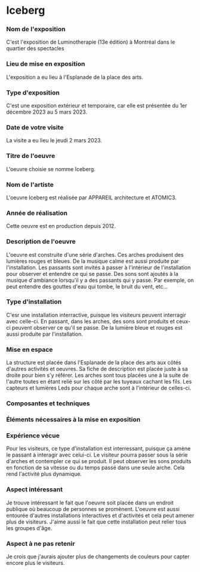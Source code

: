 # Iceberg
### Nom de l'exposition
C'est l'exposition de Luminotherapie (13e édition) à Montréal dans le quartier des spectacles

### Lieu de mise en exposition
L'exposition a eu lieu à l'Esplanade de la place des arts.

### Type d'exposition
C'est une exposition extérieur et temporaire, car elle est présentée du 1er décembre 2023 au 5 mars 2023.

### Date de votre visite
La visite a eu lieu le jeudi 2 mars 2023.

### Titre de l'oeuvre 
L'oeuvre choisie se nomme Iceberg.

### Nom de l'artiste
L'oeuvre Iceberg est réalisée par APPAREIL architecture et ATOMIC3.

### Année de réalisation 
Cette oeuvre est en production depuis 2012.

### Description de l'oeuvre 
L'oeuvre est construite d'une série d'arches. Ces arches produisent des lumières rouges et bleues. De la musique calme est aussi produite par l'installation. Les passants sont invités à passer à l'intérieur de l'installation pour observer et entendre ce qui se passe. Des sons sont ajoutés à la musique d'ambiance lorsqu'il y a des passants qui y passe. Par exemple, on peut entendre des gouttes d'eau qui tombe, le bruit du vent, etc... 

### Type d'installation 
C'esr une installation interractive, puisque les visiteurs peuvent interragir avec celle-ci. En passant, dans les arches, des sons sont produits et ceux-ci peuvent observer ce qu'il se passe. De la lumière bleue et rouges est aussi produite par l'installation. 

### Mise en espace 
La structure est placée dans l'Esplanade de la place des arts aux côtés d'autres activités et oeuvres. Sa fiche de description est placée juste à sa droite pour bien s'y référer. Les arches sont tous placées une à la suite de l'autre toutes en étant relié sur les côté par les tuyeaux cachant les fils. Les capteurs et lumières Leds pour chaque arche sont à l'intérieur de celles-ci.

### Composantes et techniques 

### Éléments nécessaires à la mise en exposition

### Expérience vécue
Pour les visiteurs, ce type d'installation est interressant, puisque ça amène le passant à interagir avec celui-ci. Le visiteur pourra passer sous la série d'arches et contempler ce qui se produit. Il peut observer les sons produits en fonction de sa vitesse ou du temps passé dans une seule arche. Cela rend l'activité plus dynamique.

### Aspect intéressant
Je trouve intéressant le fait que l'oeuvre soit placée dans un endroit publique où beaucoup de personnes se promènent. L'oeuvre est aussi entourée d'autres installations interactives et d'activités et cela peut amener plus de visiteurs. J'aime aussi le fait que cette installation peut relier tous les groupes d'âge. 

### Aspect à ne pas retenir
Je crois que j'aurais ajouter plus de changements de couleurs pour capter encore plus le visiteurs. 
